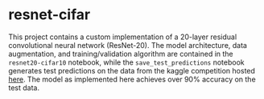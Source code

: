 # resnet-cifar

This project contains a custom implementation of a 20-layer residual convolutional neural network (ResNet-20). The model architecture, data augmentation, and training/validation algorithm are contained in the `resnet20-cifar10` notebook, while the `save_test_predictions` notebook generates test predictions on the data from the kaggle competition hosted [here](https://www.kaggle.com/t/a6201262c9884fe3870dec7760576577). The model as implemented here achieves over 90% accuracy on the test data. 

